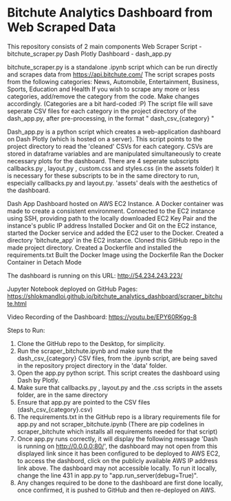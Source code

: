 # Bitchute Analytics Dashboard from Web Scraped Data
This repository consists of 2 main components
Web Scraper Script - bitchute_scraper.py
Dash Plotly Dashboard - dash_app.py

bitchute_scraper.py is a standalone .ipynb script which can be run directly and scrapes data from https://api.bitchute.com/
The script scrapes posts from the following categories: News, Automobile, Entertainment, Business, Sports, Education and Health
If you wish to scrape any more or less categories, add/remove the category from the code. Make changes accordingly. (Categories are a bit hard-coded :P)
The script file will save seperate CSV files for each category in the project directory of the dash_app.py, after pre-processing, in the format " dash_csv_{category} "

Dash_app.py is a python script which creates a web-application dashboard on Dash Plotly (which is hosted on a server).
This script points to the project directory to read the 'cleaned' CSVs for each category.
CSVs are stored in dataframe variables and are manipulated simultaneously to create necessary plots for the dashboard.
There are 4 seperate subscripts callbacks.py , layout.py , custom.css and styles.css (in the assets folder)
It is necessary for these subscripts to be in the same directory to run, especially callbacks.py and layout.py. 'assets' deals with the aesthetics of the dashboard.

Dash App Dashboard hosted on AWS EC2 Instance. A Docker container was made to create a consistent environment. 
Connected to the EC2 instance using SSH, providing path to the locally downloaded EC2 Key Pair and the instance's public IP address
Installed Docker and Git on the EC2 instance, started the Docker service and added the EC2 user to the Docker.
Created a directory 'bitchute_app' in the EC2 instance. Cloned this GitHub repo in the made project directory.
Created a Dockerfile and installed the requirements.txt
Built the Docker Image using the Dockerfile
Ran the Docker Container in Detach Mode


The dashboard is running on this URL: http://54.234.243.223/

Jupyter Notebook deployed on GitHub Pages: https://shlokmandloi.github.io/bitchute_analytics_dashboard/scraper_bitchute.html

Video Recording of the Dashboard: https://youtu.be/EPY60RKgg-8


Steps to Run:
1. Clone the GitHub repo to the Desktop, for simplicity.
2. Run the scraper_bitchute.ipynb and make sure that the dash_csv_{category} CSV files, from the .ipynb script, are being saved in the repository project directory in the 'data' folder.
3. Open the app.py python script. This script creates the dashboard using Dash by Plotly.
4. Make sure that callbacks.py , layout.py and the .css scripts in the assets folder, are in the same directory
5. Ensure that app.py are pointed to the CSV files (dash_csv_{category}.csv)
6. The requirements.txt in the GitHub repo is a library requirements file for app.py and not scraper_bitchute.ipynb (There are pip codelines in scraper_bitchute which installs all requirements needed for that script)
7. Once app.py runs correctly, it will display the following message 'Dash is running on http://0.0.0.0:80/', the dashboard may not open from this displayed link since it has been configured to be deployed to AWS EC2, to access the dashbord, click on the publicly available AWS IP address link above. The dashboard may not accessible locally. To run it locally, change the line 431 in app.py to "app.run_server(debug=True)". 
8. Any changes required to be done to the dashboard are first done locally, once confirmed, it is pushed to GitHub and then re-deployed on AWS. 




